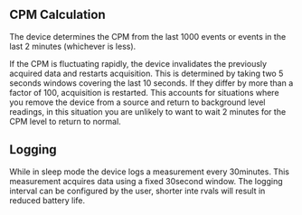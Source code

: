 CPM Calculation
---------------

The device determines the CPM from the last 1000 events or events in the last 2 minutes (whichever is less).

If the CPM is fluctuating rapidly, the device invalidates the previously acquired data and restarts acquisition. This is determined by taking two 5 seconds windows covering the last 10 seconds. If they differ by more than a factor of 100, acquisition is restarted. This accounts for situations where you remove the device from a source and return to background level readings, in this situation you are unlikely to want to wait 2 minutes for the CPM level to return to normal.

Logging
-------

While in sleep mode the device logs a measurement every 30minutes. This measurement acquires data using a fixed 30second window. The logging interval can be configured by the user, shorter inte
rvals will result in reduced battery life.
